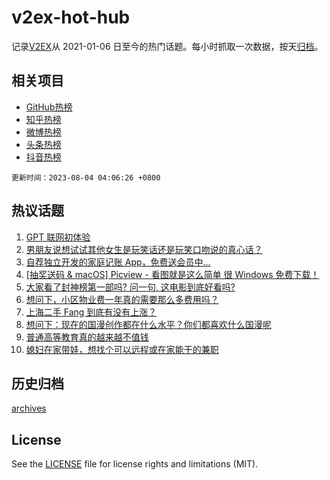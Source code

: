 # v2ex-hot-hub

 记录[V2EX](https://www.v2ex.com/)从 2021-01-06 日至今的热门话题。每小时抓取一次数据，按天[归档](archives)。
 
 ## 相关项目

- [GitHub热榜](https://github.com/snaildev/github-hot-hub)
- [知乎热榜](https://github.com/snaildev/zhihu-hot-hub)
- [微博热榜](https://github.com/snaildev/weibo-hot-hub)
- [头条热榜](https://github.com/snaildev/toutiao-hot-hub)
- [抖音热榜](https://github.com/snaildev/douyin-hot-hub)


 `更新时间：2023-08-04 04:06:26 +0800`

## 热议话题

1. [GPT 联网初体验](https://www.v2ex.com/t/962006)
1. [男朋友说想试试其他女生是玩笑话还是玩笑口吻说的真心话？](https://www.v2ex.com/t/962034)
1. [自荐独立开发的家庭记账 App，免费送会员中...](https://www.v2ex.com/t/962025)
1. [[抽奖送码 & macOS] Picview - 看图就是这么简单 很 Windows 免费下载！](https://www.v2ex.com/t/961998)
1. [大家看了封神榜第一部吗? 问一句, 这电影到底好看吗?](https://www.v2ex.com/t/961966)
1. [想问下，小区物业费一年真的需要那么多费用吗？](https://www.v2ex.com/t/961995)
1. [上海二手 Fang 到底有没有上涨？](https://www.v2ex.com/t/962016)
1. [想问下：现在的国漫创作都在什么水平？你们都喜欢什么国漫呢](https://www.v2ex.com/t/962017)
1. [普通高等教育真的越来越不值钱](https://www.v2ex.com/t/961987)
1. [媳妇在家带娃，想找个可以远程或在家能干的兼职](https://www.v2ex.com/t/962002)

## 历史归档

[archives](archives)

## License

See the [LICENSE](LICENSE) file for license rights and limitations (MIT).
